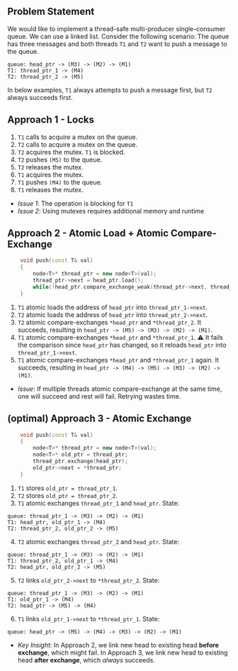 ## Problem Statement
We would like to implement a thread-safe multi-producer single-consumer queue. We can use a linked list. Consider the following scenario: The queue has three messages and both threads `T1` and `T2` want to push a message to the queue.

```
queue: head_ptr -> (M3) -> (M2) -> (M1)
T1: thread_ptr_1 -> (M4)
T2: thread_ptr_2 -> (M5)
```

In below examples, `T1` always attempts to push a message first, but `T2` always succeeds first.

## Approach 1 - Locks
1. `T1` calls to acquire a mutex on the queue.
2. `T2` calls to acquire a mutex on the queue.
3. `T2` acquires the mutex. `T1` is blocked.
4. `T2` pushes `(M5)` to the queue.
5. `T2` releases the mutex.
6. `T1` acquires the mutex.
7. `T1` pushes `(M4)` to the queue.
8. `T1` releases the mutex.

- *Issue 1*: The operation is blocking for `T1`
- *Issue 2*: Using mutexes requires additional memory and runtime

## Approach 2 - Atomic Load + Atomic Compare-Exchange
```C++
    void push(const T& val)
    {
        node<T>* thread_ptr = new node<T>(val);
        thread_ptr->next = head_ptr.load();
        while(!head_ptr.compare_exchange_weak(thread_ptr->next, thread_ptr));
    }
```

1. `T1` atomic loads the address of `head_ptr` into `thread_ptr_1->next`.
2. `T2` atomic loads the address of `head_ptr` into `thread_ptr_2->next`.
3. `T2` atomic compare-exchanges `*head_ptr` and `*thread_ptr_2`. It succeeds, resulting in `head_ptr -> (M5) -> (M3) -> (M2) -> (M1)`.
4. `T1` atomic compare-exchanges `*head_ptr` and `*thread_ptr_1`. :warning: It fails the comparison since `head_ptr` has changed, so it reloads `head_ptr` into `thread_ptr_1->next`.
5. `T1` atomic compare-exchanges `*head_ptr` and `*thread_ptr_1` again. It succeeds, resulting in `head_ptr -> (M4) -> (M5) -> (M3) -> (M2) -> (M1)`.

- *Issue*: If multiple threads atomic compare-exchange at the same time, one will succeed and rest will fail. Retrying wastes time.

## (optimal) Approach 3 - Atomic Exchange
```C++
    void push(const T& val)
    {
        node<T>* thread_ptr = new node<T>(val);
        node<T>* old_ptr = thread_ptr;
        thread_ptr.exchange(head_ptr);
        old_ptr->next = *thread_ptr;
    }
```

1. `T1` stores `old_ptr = thread_ptr_1`.
2. `T2` stores `old_ptr = thread_ptr_2`.
3. `T1` atomic exchanges `thread_ptr_1` and `head_ptr`. State:
```
queue: thread_ptr_1 -> (M3) -> (M2) -> (M1)
T1: head_ptr, old_ptr_1 -> (M4)
T2: thread_ptr_2, old_ptr_2 -> (M5)
```
4. `T2` atomic exchanges `thread_ptr_2` and `head_ptr`. State:
```
queue: thread_ptr_1 -> (M3) -> (M2) -> (M1)
T1: thread_ptr_2, old_ptr_1 -> (M4)
T2: head_ptr, old_ptr_2 -> (M5)
```
5. `T2` links `old_ptr_2->next` to `*thread_ptr_2`. State:
```
queue: thread_ptr_1 -> (M3) -> (M2) -> (M1)
T1: old_ptr_1 -> (M4)
T2: head_ptr -> (M5) -> (M4)
```
6. `T1` links `old_ptr_1->next` to `*thread_ptr_1`. State:
```
queue: head_ptr -> (M5) -> (M4) -> (M3) -> (M2) -> (M1)
```

- *Key Insight*: In Approach 2, we link new head to existing head **before exchange**, which might fail. In Approach 3, we link new head to existing head **after exchange**, which *always* succeeds.
